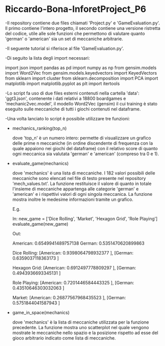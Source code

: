 # Riccardo-Bona-InforetProject_P6

-Il repository contiene due files chiamati 'Project.py' e 'GameEvaluation.py'. Il primo contiene l'intero progetto, il secondo contiene una versione ristretta del 
 codice, utile alle sole funzioni che permettono di valutare quanto 'german' o 'american' sia un set di meccaniche arbitrarie.

-Il seguente tutorial si riferisce al file 'GameEvaluation.py'.

-Di seguito la lista degli import necessari:

import json
import pandas as pd
import numpy as np
from gensim.models import Word2Vec
from gensim.models.keyedvectors import KeyedVectors
from sklearn import cluster
from sklearn.decomposition import PCA
import matplotlib
import matplotlib.pyplot as plt
import itertools


-Lo script fa uso di due files esterni contenuti nella cartella 'data': 'ggt3.json', contenente i dati relativi a 18800 boardgames e 'mechanic2vec.model', il modello 
 Word2Vec (gensim) il cui training è stato eseguito sulle meccaniche di tutti i giochi contenuti nel dataframe.
 
-Una volta lanciato lo script è possibile utilizzare tre funzioni:

-    mechanics_ranking(top_n)

     dove 'top_n' è un numero intero: permette di visualizzare un grafico delle prime n meccaniche (in ordine discendente di frequenza con la quale appaiono nei 
     giochi del dataframe) con il relativo score di quanto ogni meccanica sia valutata 'german' e 'american' (compreso tra 0 e 1).
 
-    evaluate_game(mechanics)

     dove 'mechanics' è una lista di meccaniche. I 182 valori possibili delle meccaniche sono elencati nel file di testo presente nel repository 'mech_values.txt'.
     La funzione restituisce il valore di quanto in totale l'insieme di meccaniche appartenga alle categorie 'german' e 'american' e i rispettivi valori di ogni
     singola meccanica.
     La funzione mostra inoltre le medesime informazioni tramite un grafico.
     
     E.g.
     
     In:
     new_game = ['Dice Rolling', 'Market', 'Hexagon Grid', 'Role Playing']
     evaluate_game(new_game)
     
     Out:
     
     American:  0.6549941489757138 
     German:  0.5351470620899863
     
     Dice Rolling:  [American:  0.9398064798932377 ], [German:  0.6359037118363173 ]
     
     Hexagon Grid:  [American:  0.6912497778809297 ], [German:  0.4943936693345131 ]
     
     Role Playing:  [American:  0.7201446584443325 ], [German:  0.43510646303032063 ]
     
     Market:  [American:  0.26877567968435523 ], [German:  0.5751844041587943 ]


-    game_in_space(mechanics)
     
     dove 'mechanics' è la lista di meccaniche utilizzata per la funzione precedente.
     La funzione mostra uno scatterplot nel quale vengono mostrate le meccaniche nello spazio e la posizione rispetto ad esse del gioco arbitrario indicato come lista 
     di meccaniche.
